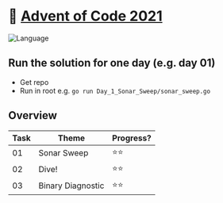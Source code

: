 # 🎄 [Advent of Code 2021](https://adventofcode.com/2021/)

![Language](https://badgen.net/badge/Language/Go/blue)

## Run the solution for one day (e.g. day 01)

* Get repo
* Run in root e.g. `go run Day_1_Sonar_Sweep/sonar_sweep.go`

## Overview

| Task 	| Theme                	  | Progress?  	|
|------	|------------------------ |-----------	|
| 01   	| Sonar Sweep          	  | ⭐️⭐️        |
| 02   	| Dive!                	  | ⭐️⭐️        |
| 03   	| Binary Diagnostic    	  | ⭐️⭐️        |